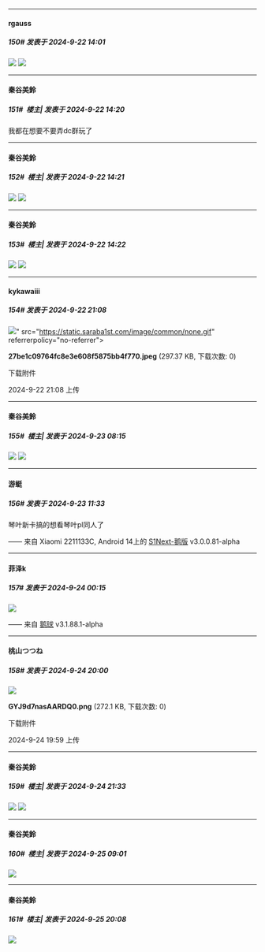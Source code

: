 ﻿
*****

####  rgauss  
##### 150#       发表于 2024-9-22 14:01

<img src="https://p.sda1.dev/19/43f48f205833c105f04ac1426c156e6e/1000010118.jpg" referrerpolicy="no-referrer">
<img src="https://p.sda1.dev/19/2446d9bbcf6786cabb28dd8455ee1937/1000010072.jpg" referrerpolicy="no-referrer">


*****

####  秦谷美鈴  
##### 151#         楼主| 发表于 2024-9-22 14:20

我都在想要不要弄dc群玩了

*****

####  秦谷美鈴  
##### 152#         楼主| 发表于 2024-9-22 14:21

<img src="https://p.sda1.dev/19/5efed08e84d259360eec0ac98217934f/1000010216.jpg" referrerpolicy="no-referrer">
<img src="https://p.sda1.dev/19/bd5be4188d60825549db3fe4bc40e455/1000010219.jpg" referrerpolicy="no-referrer">

*****

####  秦谷美鈴  
##### 153#         楼主| 发表于 2024-9-22 14:22

<img src="https://p.sda1.dev/19/2cbdabd14bacb7415162f8494978e656/1000010217.jpg" referrerpolicy="no-referrer">
<img src="https://p.sda1.dev/19/c59be5cc3809904ce176bd8f72dd2c7c/1000010218.jpg" referrerpolicy="no-referrer">


*****

####  kykawaiii  
##### 154#       发表于 2024-9-22 21:08

<img src="https://img.saraba1st.com/forum/202409/22/210836ekww9j76cdwj6zcj.jpeg" referrerpolicy="no-referrer">" src="https://static.saraba1st.com/image/common/none.gif" referrerpolicy="no-referrer">

<strong>27be1c09764fc8e3e608f5875bb4f770.jpeg</strong> (297.37 KB, 下载次数: 0)

下载附件

2024-9-22 21:08 上传


*****

####  秦谷美鈴  
##### 155#         楼主| 发表于 2024-9-23 08:15

<img src="https://p.sda1.dev/19/dc1c9c22b0ebfd7a8d27e04e0514b148/1000010233.jpg" referrerpolicy="no-referrer">
<img src="https://p.sda1.dev/19/8c0de33740d0b55b48f21704da92e7eb/1000010234.jpg" referrerpolicy="no-referrer">


*****

####  游蜓  
##### 156#       发表于 2024-9-23 11:33

琴叶新卡搞的想看琴叶pl同人了

—— 来自 Xiaomi 2211133C, Android 14上的 [S1Next-鹅版](https://github.com/ykrank/S1-Next/releases) v3.0.0.81-alpha


*****

####  菲泽k  
##### 157#       发表于 2024-9-24 00:15

<img src="https://p.sda1.dev/19/4b2d705f4c4b2b1daabd786d28aba8ab/image.jpg" referrerpolicy="no-referrer">

—— 来自 [鹅球](https://www.pgyer.com/xfPejhuq) v3.1.88.1-alpha


*****

####  桃山つつね  
##### 158#       发表于 2024-9-24 20:00

<img src="https://img.saraba1st.com/forum/202409/24/195937tl9nlsuw65yeq2x9.png" referrerpolicy="no-referrer">

<strong>GYJ9d7nasAARDQ0.png</strong> (272.1 KB, 下载次数: 0)

下载附件

2024-9-24 19:59 上传


*****

####  秦谷美鈴  
##### 159#         楼主| 发表于 2024-9-24 21:33

<img src="https://p.sda1.dev/19/9bdce402ac107ffc2410d5c2cb191974/1000010304.jpg" referrerpolicy="no-referrer">
<img src="https://p.sda1.dev/19/8698cf81b6d59fcd2661791f0db530b3/1000010303.jpg" referrerpolicy="no-referrer">


*****

####  秦谷美鈴  
##### 160#         楼主| 发表于 2024-9-25 09:01

<img src="https://p.sda1.dev/19/055d1e612fef1f07f72b5d6d05b75655/6a0a6d310a55b3195a0f9b4e05a98226cefc1764.jpg" referrerpolicy="no-referrer">


*****

####  秦谷美鈴  
##### 161#         楼主| 发表于 2024-9-25 20:08

<img src="https://p.sda1.dev/19/229e75a37acf8f84f7199017cd8dea6c/1000010342.jpg" referrerpolicy="no-referrer">


